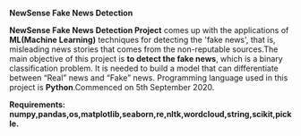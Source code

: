 ****NewSense Fake News Detection****

**NewSense Fake News Detection Project** comes up with the applications of **ML(Machine Learning)** techniques for detecting the 'fake news', that is, misleading news stories that comes
from the non-reputable sources.The main objective of this project is **to detect the  fake news**, which is a binary classification problem. It is needed to build a model that can differentiate between “Real” news and “Fake” news.
Programming language used in this project is **Python**.Commenced on 5th September 2020.

**Requirements: numpy,pandas,os,matplotlib,seaborn,re,nltk,wordcloud,string,scikit,pickle.**
